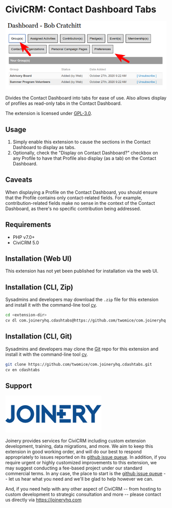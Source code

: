 # CiviCRM: Contact Dashboard Tabs

![Screenshot](/images/screenshot.png)

Divides the Contact Dashboard into tabs for ease of use. Also allows display of 
profiles as read-only tabs in the Contact Dashboard.

The extension is licensed under [GPL-3.0](LICENSE.txt).

## Usage

1. Simply enable this extension to cause the sections in the Contact Dashboard
to display as tabs.
2. Optionally, check the "Display on Contact Dashboard?" checkbox on any Profile
to have that Profile also display (as a tab) on the Contact Dashboard.

## Caveats

When displaying a Profile on the Contact Dashboard, you should ensure that the 
Profile contains only contact-related fields. For example, contribution-related
fields make no sense in the context of the Contact Dashboard, as there's no specific
contribution being addressed.

## Requirements

* PHP v7.0+
* CiviCRM 5.0

## Installation (Web UI)

This extension has not yet been published for installation via the web UI.

## Installation (CLI, Zip)

Sysadmins and developers may download the `.zip` file for this extension and
install it with the command-line tool [cv](https://github.com/civicrm/cv).

```bash
cd <extension-dir>
cv dl com.joineryhq.cdashtabs@https://github.com/twomice/com.joineryhq.cdashtabs/archive/master.zip
```

## Installation (CLI, Git)

Sysadmins and developers may clone the [Git](https://en.wikipedia.org/wiki/Git) repo for this extension and
install it with the command-line tool [cv](https://github.com/civicrm/cv).

```bash
git clone https://github.com/twomice/com.joineryhq.cdashtabs.git
cv en cdashtabs
```

## Support
![screenshot](/images/joinery-logo.png)

Joinery provides services for CiviCRM including custom extension development, training, data migrations, and more. We aim to keep this extension in good working order, and will do our best to respond appropriately to issues reported on its [github issue queue](https://github.com/twomice/com.joineryhq.cdashtabs/issues). In addition, if you require urgent or highly customized improvements to this extension, we may suggest conducting a fee-based project under our standard commercial terms.  In any case, the place to start is the [github issue queue](https://github.com/twomice/com.joineryhq.cdashtabs/issues) -- let us hear what you need and we'll be glad to help however we can.

And, if you need help with any other aspect of CiviCRM -- from hosting to custom development to strategic consultation and more -- please contact us directly via https://joineryhq.com
